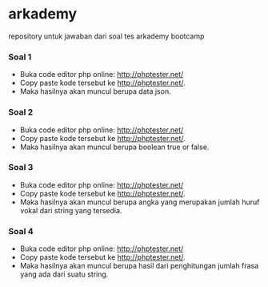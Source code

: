 # arkademy
repository untuk jawaban dari soal tes arkademy bootcamp

### Soal 1
- Buka code editor php online: http://phptester.net/
- Copy paste kode tersebut ke http://phptester.net/.
- Maka hasilnya akan muncul berupa data json.

### Soal 2
- Buka code editor php online: http://phptester.net/
- Copy paste kode tersebut ke http://phptester.net/.
- Maka hasilnya akan muncul berupa boolean true or false.

### Soal 3
- Buka code editor php online: http://phptester.net/
- Copy paste kode tersebut ke http://phptester.net/.
- Maka hasilnya akan muncul berupa angka yang merupakan jumlah huruf vokal dari string yang tersedia.

### Soal 4
- Buka code editor php online: http://phptester.net/
- Copy paste kode tersebut ke http://phptester.net/.
- Maka hasilnya akan muncul berupa hasil dari penghitungan jumlah frasa yang ada dari suatu string.

